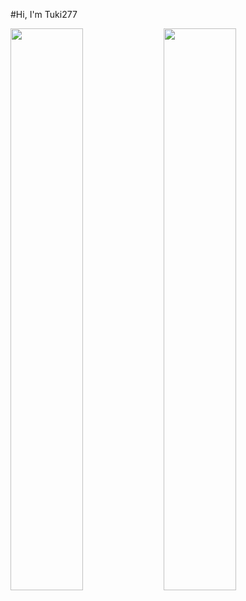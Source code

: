 #Hi, I'm Tuki277

<img align="left" width="48%" src="https://github-readme-stats.vercel.app/api?username=Tuki277&show_icons=true&theme=radical" />
<img align="left" width="48%" src="https://github-readme-stats.vercel.app/api/top-langs/?username=Tuki277&layout=compact" />

